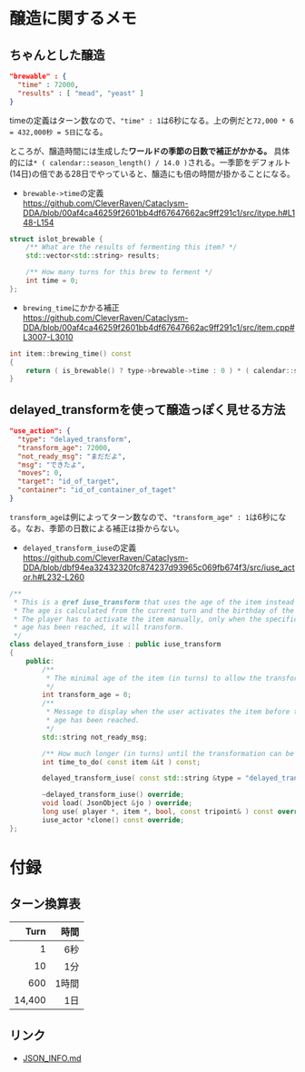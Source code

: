 # 醸造に関するメモ


## ちゃんとした醸造
```json
"brewable" : {
  "time" : 72000,
  "results" : [ "mead", "yeast" ]
}
```
timeの定義はターン数なので、`"time" : 1`は6秒になる。上の例だと`72,000 * 6 = 432,000秒 = 5日`になる。

ところが、醸造時間には生成した**ワールドの季節の日数で補正がかかる。** 具体的には`* ( calendar::season_length() / 14.0 )`される。一季節をデフォルト(14日)の倍である28日でやっていると、醸造にも倍の時間が掛かることになる。


* `brewable->time`の定義  
https://github.com/CleverRaven/Cataclysm-DDA/blob/00af4ca46259f2601bb4df67647662ac9ff291c1/src/itype.h#L148-L154
```c++
struct islot_brewable {
    /** What are the results of fermenting this item? */
    std::vector<std::string> results;

    /** How many turns for this brew to ferment */
    int time = 0;
};
```

* `brewing_time`にかかる補正  
https://github.com/CleverRaven/Cataclysm-DDA/blob/00af4ca46259f2601bb4df67647662ac9ff291c1/src/item.cpp#L3007-L3010
```c++
int item::brewing_time() const
{
    return ( is_brewable() ? type->brewable->time : 0 ) * ( calendar::season_length() / 14.0 );
}
```


## delayed_transformを使って醸造っぽく見せる方法
```json
"use_action": {
  "type": "delayed_transform",
  "transform_age": 72000,
  "not_ready_msg": "まだだよ",
  "msg": "できたよ",
  "moves": 0,
  "target": "id_of_target",
  "container": "id_of_container_of_taget"
}
```
`transform_age`は例によってターン数なので、`"transform_age" : 1`は6秒になる。なお、季節の日数による補正は掛からない。

* `delayed_transform_iuse`の定義  
https://github.com/CleverRaven/Cataclysm-DDA/blob/dbf94ea32432320fc874237d93965c069fb674f3/src/iuse_actor.h#L232-L260
```c++
/**
 * This is a @ref iuse_transform that uses the age of the item instead of a counter.
 * The age is calculated from the current turn and the birthday of the item.
 * The player has to activate the item manually, only when the specific
 * age has been reached, it will transform.
 */
class delayed_transform_iuse : public iuse_transform
{
    public:
        /**
         * The minimal age of the item (in turns) to allow the transformation.
         */
        int transform_age = 0;
        /**
         * Message to display when the user activates the item before the
         * age has been reached.
         */
        std::string not_ready_msg;

        /** How much longer (in turns) until the transformation can be done, can be negative. */
        int time_to_do( const item &it ) const;

        delayed_transform_iuse( const std::string &type = "delayed_transform" ) : iuse_transform( type ) {}

        ~delayed_transform_iuse() override;
        void load( JsonObject &jo ) override;
        long use( player *, item *, bool, const tripoint& ) const override;
        iuse_actor *clone() const override;
};
```


# 付録

## ターン換算表
  Turn |  時間
------:|-----:
     1 |   6秒
    10 |   1分
   600 | 1時間
14,400 |   1日

## リンク
- [JSON_INFO.md](https://github.com/CleverRaven/Cataclysm-DDA/blob/master/doc/JSON_INFO.md)
